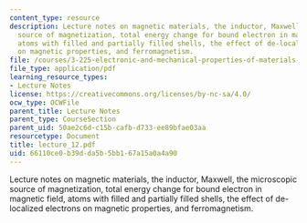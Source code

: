 ```yaml
---
content_type: resource
description: Lecture notes on magnetic materials, the inductor, Maxwell, the microscopic
  source of magnetization, total energy change for bound electron in magnetic field,
  atoms with filled and partially filled shells, the effect of de-localized electrons
  on magnetic properties, and ferromagnetism.
file: /courses/3-225-electronic-and-mechanical-properties-of-materials-fall-2007/66110ce0b39dda5b5bb167a15a0a4a90_lecture_12.pdf
file_type: application/pdf
learning_resource_types:
- Lecture Notes
license: https://creativecommons.org/licenses/by-nc-sa/4.0/
ocw_type: OCWFile
parent_title: Lecture Notes
parent_type: CourseSection
parent_uid: 50ae2c6d-c15b-cafb-d733-ee89bfae03aa
resourcetype: Document
title: lecture_12.pdf
uid: 66110ce0-b39d-da5b-5bb1-67a15a0a4a90
---
```

Lecture notes on magnetic materials, the inductor, Maxwell, the microscopic source of magnetization, total energy change for bound electron in magnetic field, atoms with filled and partially filled shells, the effect of de-localized electrons on magnetic properties, and ferromagnetism.